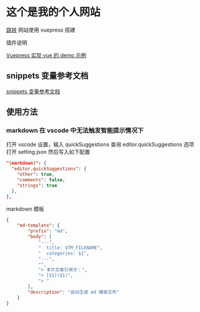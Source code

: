 # 这个是我的个人网站

[跳转](README_zhCN.md)
网站使用 vuepress 搭建

插件说明

[Vuepress 实现 vue 的 demo 示例](https://docs.chenjianhui.site/vuepress-plugin-demo-container/zh/#%E5%AE%83%E6%98%AF%E5%A6%82%E4%BD%95%E5%B7%A5%E4%BD%9C%E7%9A%84%EF%BC%9F)

## snippets 变量参考文档


[snippets 变量参考文档](https://juejin.cn/post/6844903869424599053)

## 使用方法

### markdown 在 vscode 中无法触发智能提示情况下

打开 vscode 设置，输入 quickSuggestions 查询 editor.quickSuggestions 选项打开 setting.json 然后写入如下配置

```json
"[markdown]": {
  "editor.quickSuggestions": {
    "other": true,
    "comments": false,
    "strings": true
  },
},

```

markdown 模板

```json
{
    "md-template": {
        "prefix": "md",
        "body": [
            "---",
            "  title: $TM_FILENAME",
            "  categories: $1",
            "---",
            "",
            "> 本片文章引用于：",
            "> [$1]($1)",
            "> "
        ],
        "description": "自动生成 md 模板文件"
    }
}

```